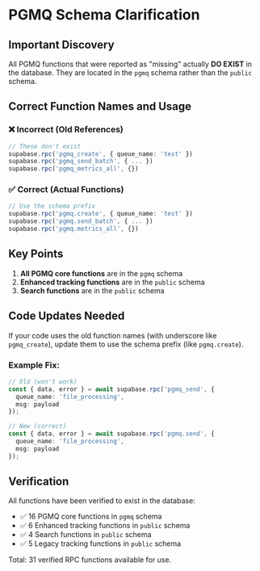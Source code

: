 # PGMQ Schema Clarification

## Important Discovery

All PGMQ functions that were reported as "missing" actually **DO EXIST** in the database. They are located in the `pgmq` schema rather than the `public` schema.

## Correct Function Names and Usage

### ❌ Incorrect (Old References)
```typescript
// These don't exist
supabase.rpc('pgmq_create', { queue_name: 'test' })
supabase.rpc('pgmq_send_batch', { ... })
supabase.rpc('pgmq_metrics_all', {})
```

### ✅ Correct (Actual Functions)
```typescript
// Use the schema prefix
supabase.rpc('pgmq.create', { queue_name: 'test' })
supabase.rpc('pgmq.send_batch', { ... })
supabase.rpc('pgmq.metrics_all', {})
```

## Key Points

1. **All PGMQ core functions** are in the `pgmq` schema
2. **Enhanced tracking functions** are in the `public` schema
3. **Search functions** are in the `public` schema

## Code Updates Needed

If your code uses the old function names (with underscore like `pgmq_create`), update them to use the schema prefix (like `pgmq.create`).

### Example Fix:
```typescript
// Old (won't work)
const { data, error } = await supabase.rpc('pgmq_send', {
  queue_name: 'file_processing',
  msg: payload
});

// New (correct)
const { data, error } = await supabase.rpc('pgmq.send', {
  queue_name: 'file_processing',
  msg: payload
});
```

## Verification

All functions have been verified to exist in the database:
- ✅ 16 PGMQ core functions in `pgmq` schema
- ✅ 6 Enhanced tracking functions in `public` schema
- ✅ 4 Search functions in `public` schema
- ✅ 5 Legacy tracking functions in `public` schema

Total: 31 verified RPC functions available for use.